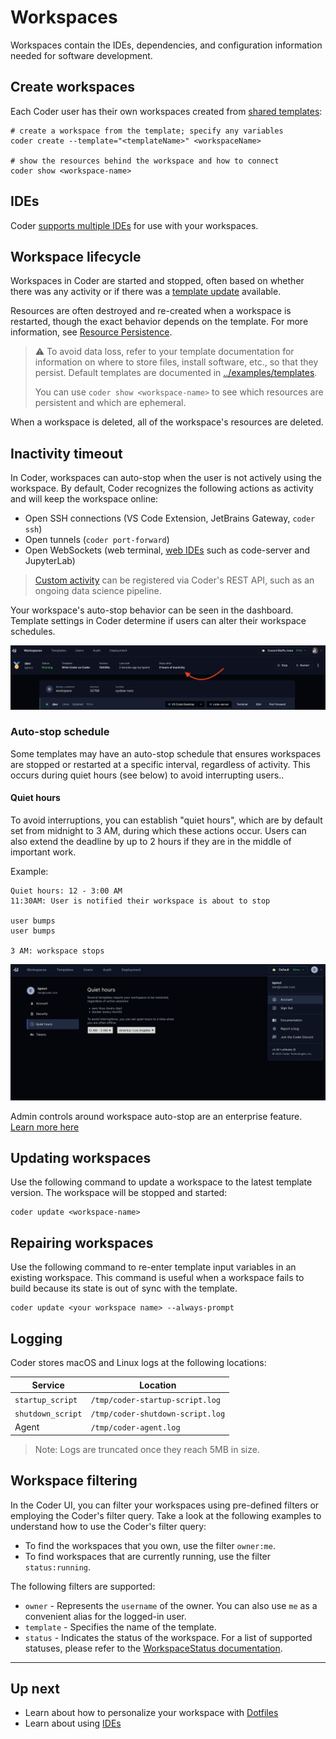 # Workspaces

Workspaces contain the IDEs, dependencies, and configuration information needed
for software development.

## Create workspaces

Each Coder user has their own workspaces created from [shared templates](./templates/index.md):

```console
# create a workspace from the template; specify any variables
coder create --template="<templateName>" <workspaceName>

# show the resources behind the workspace and how to connect
coder show <workspace-name>
```

## IDEs

Coder [supports multiple IDEs](./ides.md) for use with your workspaces.

## Workspace lifecycle

Workspaces in Coder are started and stopped, often based on whether there was
any activity or if there was a [template update](./templates/index.md#Start/stop) available.

Resources are often destroyed and re-created when a workspace is restarted,
though the exact behavior depends on the template. For more
information, see [Resource Persistence](./templates/resource-persistence.md).

> ⚠️ To avoid data loss, refer to your template documentation for information on
> where to store files, install software, etc., so that they persist. Default
> templates are documented in [../examples/templates](https://github.com/coder/coder/tree/c6b1daabc5a7aa67bfbb6c89966d728919ba7f80/examples/templates).
>
> You can use `coder show <workspace-name>` to see which resources are
> persistent and which are ephemeral.

When a workspace is deleted, all of the workspace's resources are deleted.

## Inactivity timeout

In Coder, workspaces can auto-stop when the user is not actively using the workspace. By default, Coder recognizes the following actions as activity and will keep the workspace online:

- Open SSH connections (VS Code Extension, JetBrains Gateway, `coder ssh`)
- Open tunnels (`coder port-forward`)
- Open WebSockets (web terminal, [web IDEs](./ides/web-ides.md) such as code-server and JupyterLab)

> [Custom activity](./admin/automation.md#workspace-agents) can be registered via Coder's REST API, such as an ongoing data science pipeline.

Your workspace's auto-stop behavior can be seen in the dashboard. Template settings in Coder determine if users can alter their workspace schedules.

![TODO: use real screenshot](./images/workspaces/stops-after-3-hours.png)

### Auto-stop schedule

Some templates may have an auto-stop schedule that ensures workspaces are stopped
or restarted at a specific interval, regardless of activity. This occurs during quiet hours (see below) to avoid interrupting users..
#### Quiet hours

To avoid interruptions, you can establish "quiet hours", which are by default set from midnight to 3 AM, during which these actions occur. Users can also extend the deadline by up to 2 hours if they are in the middle of important work.

Example:

```text
Quiet hours: 12 - 3:00 AM
11:30AM: User is notified their workspace is about to stop

user bumps
user bumps

3 AM: workspace stops
```

![TODO: use real screenshot](./images/workspaces/quiet-hours.png)

<!-- NOTE: This will be in the "Account settings" page -->

Admin controls around workspace auto-stop are an enterprise feature. [Learn more here](./admin/template)

## Updating workspaces

Use the following command to update a workspace to the latest template version.
The workspace will be stopped and started:

```console
coder update <workspace-name>
```

## Repairing workspaces

Use the following command to re-enter template input
variables in an existing workspace. This command is useful when a workspace fails
to build because its state is out of sync with the template.

```console
coder update <your workspace name> --always-prompt
```

## Logging

Coder stores macOS and Linux logs at the following locations:

| Service           | Location                         |
| ----------------- | -------------------------------- |
| `startup_script`  | `/tmp/coder-startup-script.log`  |
| `shutdown_script` | `/tmp/coder-shutdown-script.log` |
| Agent             | `/tmp/coder-agent.log`           |

> Note: Logs are truncated once they reach 5MB in size.

## Workspace filtering

In the Coder UI, you can filter your workspaces using pre-defined filters or employing the Coder's filter query. Take a look at the following examples to understand how to use the Coder's filter query:

- To find the workspaces that you own, use the filter `owner:me`.
- To find workspaces that are currently running, use the filter `status:running`.

The following filters are supported:

- `owner` - Represents the `username` of the owner. You can also use `me` as a convenient alias for the logged-in user.
- `template` - Specifies the name of the template.
- `status` - Indicates the status of the workspace. For a list of supported statuses, please refer to the [WorkspaceStatus documentation](https://pkg.go.dev/github.com/coder/coder/codersdk#WorkspaceStatus).

---

## Up next

- Learn about how to personalize your workspace with [Dotfiles](./dotfiles.md)
- Learn about using [IDEs](./ides.md)

